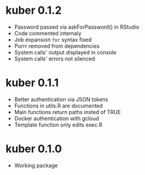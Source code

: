 # kuber 0.1.2

* Password passed via askForPassword() in RStudio
* Code commented internaly
* Job expansion `for` syntax fixed
* Purrr removed from dependencies
* System calls' output displayed in console
* System calls' errors not silenced

# kuber 0.1.1

* Better authentication via JSON tokens
* Functions in utils.R are documented
* Main functions return paths insted of TRUE
* Docker authentication with gcloud
* Template function only edits exec.R

# kuber 0.1.0

* Working package
